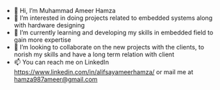 - 👋 Hi, I’m Muhammad Ameer Hamza
- 👀 I’m interested in doing projects related to embedded systems along with hardware designing
- 🌱 I’m currently learning and developing my skills in embedded field to gain more expertise
- 💞️ I’m looking to collaborate on the new projects with the clients, to norish my skills and have a long term relation with client
- 📫 You can reach me on LinkedIn https://www.linkedin.com/in/alifsayameerhamza/ or mail me at hamza987ameer@gmail.com


<!---
ameerhamza987/ameerhamza987 is a ✨ special ✨ repository because its `README.md` (this file) appears on your GitHub profile.
You can click the Preview link to take a look at your changes.
--->

